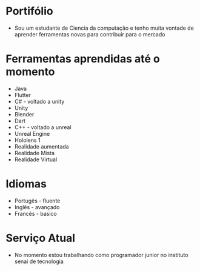 # Portifólio

* Sou um estudante de Ciencia da computação e tenho muita vontade de aprender ferramentas novas para contribuir para o mercado

# Ferramentas aprendidas até o momento 

* Java
* Flutter
* C# - voltado a unity
* Unity
* Blender
* Dart
* C++ - voltado a unreal
* Unreal Engine
* Hololens 1
* Realidade aumentada
* Realidade Mista
* Realidade Virtual

# Idiomas
 * Portugês - fluente
 * Inglês - avançado
 * Francês - basico

# Serviço Atual
 
 * No momento estou trabalhando como programador junior no instituto senai de tecnologia 
